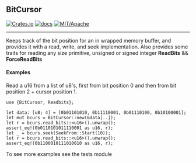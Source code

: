 ## BitCursor
[![Crates.io][crate-image]][link1] [![docs][docs-badge]][link2] [![MIT/Apache][license-badge]][link3]

[crate-image]: https://img.shields.io/badge/crates.io-1.0-important.svg
[link1]: https://crates.io/crates/bitcursor
[docs-badge]: https://img.shields.io/badge/docs-1.0-informational.svg
[link2]: https://docs.rs/bitcursor/0.1.0/bitcursor/
[license-badge]: https://img.shields.io/badge/license-MIT%2FApache-informational.svg
[link3]: LICENSE.md
____
Keeps track of the bit position for an in wrapped memory buffer, and provides it with a read, write, and seek implementation. Also provides some traits for reading any size primitive, unsigned or signed integer **ReadBits** && **ForceReadBits**

#### Examples
Read a u16 from a list of u8's, first from bit position 0 and then from bit position 2 + cursor position 1.

    use {BitCursor, Readbits};
    
    let data: [u8; 4] = [0b01101010, 0b11110001, 0b01110100, 0b10100001];
    let mut bcurs = BitCursor::new(&data[..]);
    let r = bcurs.read_bits::<u16>().unwrap();
    assert_eq!(0b0110101011110001 as u16, r);
    let _ = bcurs.seek(SeekFrom::Start(10));
    let r = bcurs.read_bits::<u16>().unwrap();
    assert_eq!(0b1100010111010010 as u16, r);


To see more examples see the tests module
